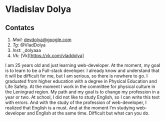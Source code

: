 # Vladislav Dolya 
## Contatcs 
1. *Mail:* devdolya@google.com
2. *Tg:* @VladDolya 
3. *Inst:* _dolyaaa
4. *Vk:* [Vk][https://vk.com/vladdolya]

I am 25 years old and just learning web-developer. At the moment, my goal is to learn to be a Full-stack developer. I already know and understand that it will be difficult for me, but I am serious, so there is nowhere to go.
I graduated from higher education with a degree in Physical Education and Life Safety. At the moment I work in the committee for physical culture in the Leningrad region. My path and my goal is to change my profession in a year or two.
At school, I did not like to study English, so I can write this text with errors. And with the study of the profession of web-developer, I realized that English is a must. And at the moment I'm studying web-developer and English at the same time. Difficult but what can you do.
